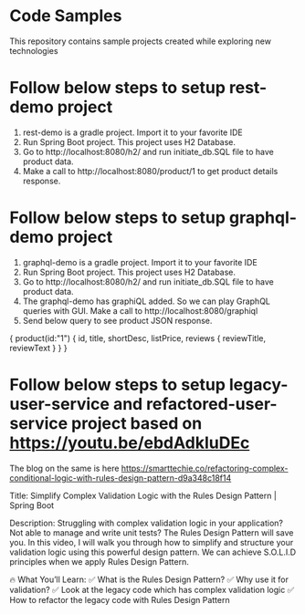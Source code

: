 # Code Samples
This repository contains sample projects created while exploring new technologies
# Follow below steps to setup rest-demo project
1. rest-demo is a gradle project. Import it to your favorite IDE
2. Run Spring Boot project. This project uses H2 Database.
3. Go to http://localhost:8080/h2/ and run initiate_db.SQL file to have product data.
4. Make a call to http://localhost:8080/product/1 to get product details response.
# Follow below steps to setup graphql-demo project
1. graphql-demo is a gradle project. Import it to your favorite IDE
2. Run Spring Boot project. This project uses H2 Database.
3. Go to http://localhost:8080/h2/ and run initiate_db.SQL file to have product data.
4. The graphql-demo has graphiQL added. So we can play GraphQL queries with GUI. Make a call to http://localhost:8080/graphiql
5. Send below query to see product JSON response.

{
  product(id:"1") {
    id,
    title,
    shortDesc,
    listPrice,
    reviews {
      reviewTitle,
      reviewText
    }
  }
}

# Follow below steps to setup legacy-user-service and refactored-user-service project based on https://youtu.be/ebdAdkIuDEc

The blog on the same is here https://smarttechie.co/refactoring-complex-conditional-logic-with-rules-design-pattern-d9a348c18f14

Title: Simplify Complex Validation Logic with the Rules Design Pattern | Spring Boot

Description:
Struggling with complex validation logic in your application? Not able to manage and write unit tests? The Rules Design Pattern will save you.  In this video, I will walk you through how to simplify and structure your validation logic using this powerful design pattern. We can achieve S.O.L.I.D principles when we apply Rules Design Pattern.

🔥 What You’ll Learn:
✅ What is the Rules Design Pattern?
✅ Why use it for validation?
✅ Look at the legacy code which has complex validation logic
✅ How to refactor the legacy code with Rules Design Pattern
